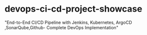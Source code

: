 # devops-ci-cd-project-showcase
"End-to-End CI/CD Pipeline with Jenkins, Kubernetes, ArgoCD ,SonarQube,Github- Complete DevOps Implementation"
